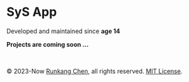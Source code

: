 # SyS App

Developed and maintained since **age 14**


**Projects are coming soon ...**

<br />

&copy; 2023-Now [Runkang Chen](https://github.com/Runkang10), all rights reserved. [MIT License](./LICENSE).